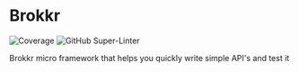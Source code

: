 # Brokkr
![Coverage](https://img.shields.io/badge/Coverage-87.3%25-brightgreen)
![GitHub Super-Linter](https://github.com/Clink-n-Clank/Brokkr/actions/workflows/lint.yml/badge.svg)

Brokkr micro framework that helps you quickly write simple API's and test it

